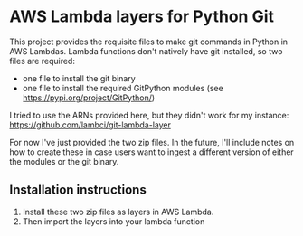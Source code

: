 # AWS Lambda layers for Python Git

This project provides the requisite files to make git commands in Python in AWS Lambdas. Lambda functions don't natively have git installed, so two files are required: 
* one file to install the git binary
* one file to install the required GitPython modules (see https://pypi.org/project/GitPython/)

I tried to use the ARNs provided here, but they didn't work for my instance: https://github.com/lambci/git-lambda-layer 

For now I've just provided the two zip files. In the future, I'll include notes on how to create these in case users want to ingest a different version of either the modules or the git binary.

## Installation instructions
1. Install these two zip files as layers in AWS Lambda. 
2. Then import the layers into your lambda function
